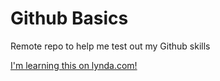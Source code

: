 # Github Basics

Remote repo to help me test out my Github skills

[I'm learning this on lynda.com!](http://www.lynda.com)
